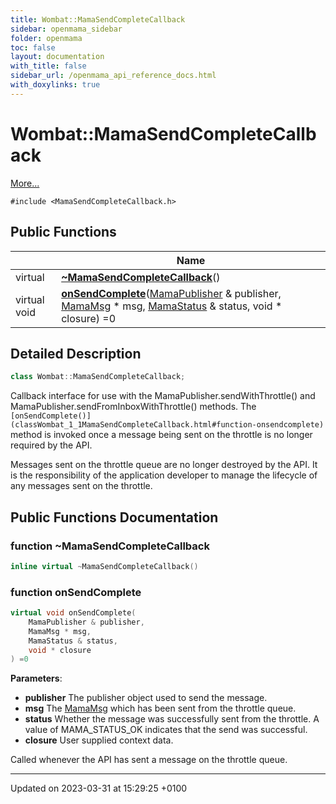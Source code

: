 ```yaml
---
title: Wombat::MamaSendCompleteCallback
sidebar: openmama_sidebar
folder: openmama
toc: false
layout: documentation
with_title: false
sidebar_url: /openmama_api_reference_docs.html
with_doxylinks: true
---
```


# Wombat::MamaSendCompleteCallback



 [More...](#detailed-description)


`#include <MamaSendCompleteCallback.h>`

## Public Functions

|                | Name           |
| -------------- | -------------- |
| virtual | **[~MamaSendCompleteCallback](classWombat_1_1MamaSendCompleteCallback.html#function-~mamasendcompletecallback)**() |
| virtual void | **[onSendComplete](classWombat_1_1MamaSendCompleteCallback.html#function-onsendcomplete)**([MamaPublisher](classWombat_1_1MamaPublisher.html) & publisher, [MamaMsg](classWombat_1_1MamaMsg.html) * msg, [MamaStatus](classWombat_1_1MamaStatus.html) & status, void * closure) =0 |

## Detailed Description

```cpp
class Wombat::MamaSendCompleteCallback;
```


Callback interface for use with the MamaPublisher.sendWithThrottle() and MamaPublisher.sendFromInboxWithThrottle() methods. The `[onSendComplete()](classWombat_1_1MamaSendCompleteCallback.html#function-onsendcomplete)` method is invoked once a message being sent on the throttle is no longer required by the API.

Messages sent on the throttle queue are no longer destroyed by the API. It is the responsibility of the application developer to manage the lifecycle of any messages sent on the throttle. 

## Public Functions Documentation

### function ~MamaSendCompleteCallback

```cpp
inline virtual ~MamaSendCompleteCallback()
```


### function onSendComplete

```cpp
virtual void onSendComplete(
    MamaPublisher & publisher,
    MamaMsg * msg,
    MamaStatus & status,
    void * closure
) =0
```


**Parameters**: 

  * **publisher** The publisher object used to send the message. 
  * **msg** The [MamaMsg](classWombat_1_1MamaMsg.html) which has been sent from the throttle queue. 
  * **status** Whether the message was successfully sent from the throttle. A value of MAMA_STATUS_OK indicates that the send was successful. 
  * **closure** User supplied context data. 


Called whenever the API has sent a message on the throttle queue.


-------------------------------

Updated on 2023-03-31 at 15:29:25 +0100